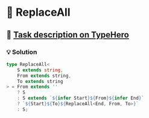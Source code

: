 # 📝 ReplaceAll

## 🔗 [Task description on TypeHero](https://typehero.dev/challenge/replaceall)

### 💡 Solution

```typescript
type ReplaceAll<
	S extends string,
	From extends string,
	To extends string
> = From extends ''
	? S
	: S extends `${infer Start}${From}${infer End}`
	? `${Start}${To}${ReplaceAll<End, From, To>}`
	: S;
```
